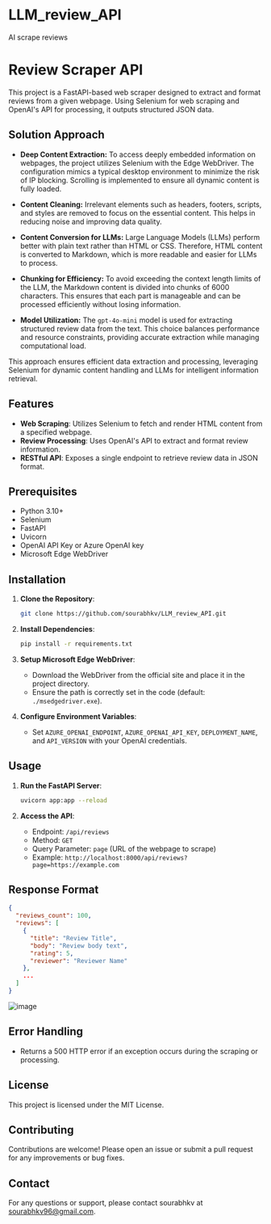 # LLM_review_API
AI scrape reviews
# Review Scraper API

This project is a FastAPI-based web scraper designed to extract and format reviews from a given webpage. Using Selenium for web scraping and OpenAI's API for processing, it outputs structured JSON data.

## Solution Approach

- **Deep Content Extraction:** To access deeply embedded information on webpages, the project utilizes Selenium with the Edge WebDriver. The configuration mimics a typical desktop environment to minimize the risk of IP blocking. Scrolling is implemented to ensure all dynamic content is fully loaded.

- **Content Cleaning:** Irrelevant elements such as headers, footers, scripts, and styles are removed to focus on the essential content. This helps in reducing noise and improving data quality.

- **Content Conversion for LLMs:** Large Language Models (LLMs) perform better with plain text rather than HTML or CSS. Therefore, HTML content is converted to Markdown, which is more readable and easier for LLMs to process.

- **Chunking for Efficiency:** To avoid exceeding the context length limits of the LLM, the Markdown content is divided into chunks of 6000 characters. This ensures that each part is manageable and can be processed efficiently without losing information.

- **Model Utilization:** The `gpt-4o-mini` model is used for extracting structured review data from the text. This choice balances performance and resource constraints, providing accurate extraction while managing computational load.

This approach ensures efficient data extraction and processing, leveraging Selenium for dynamic content handling and LLMs for intelligent information retrieval.
  
## Features

- **Web Scraping**: Utilizes Selenium to fetch and render HTML content from a specified webpage.
- **Review Processing**: Uses OpenAI's API to extract and format review information.
- **RESTful API**: Exposes a single endpoint to retrieve review data in JSON format.
  
## Prerequisites

- Python 3.10+
- Selenium
- FastAPI
- Uvicorn
- OpenAI API Key or Azure OpenAI key
- Microsoft Edge WebDriver

## Installation

1. **Clone the Repository**:
   ```bash
   git clone https://github.com/sourabhkv/LLM_review_API.git
   ```

2. **Install Dependencies**:
   ```bash
   pip install -r requirements.txt
   ```

3. **Setup Microsoft Edge WebDriver**:
   - Download the WebDriver from the official site and place it in the project directory.
   - Ensure the path is correctly set in the code (default: `./msedgedriver.exe`).

4. **Configure Environment Variables**:
   - Set `AZURE_OPENAI_ENDPOINT`, `AZURE_OPENAI_API_KEY`, `DEPLOYMENT_NAME`, and `API_VERSION` with your OpenAI credentials.

## Usage

1. **Run the FastAPI Server**:
   ```bash
   uvicorn app:app --reload
   ```

2. **Access the API**:
   - Endpoint: `/api/reviews`
   - Method: `GET`
   - Query Parameter: `page` (URL of the webpage to scrape)
   - Example: `http://localhost:8000/api/reviews?page=https://example.com`

## Response Format

```json
{
  "reviews_count": 100,
  "reviews": [
    {
      "title": "Review Title",
      "body": "Review body text",
      "rating": 5,
      "reviewer": "Reviewer Name"
    },
    ...
  ]
}
```
![image](https://github.com/user-attachments/assets/0c6435f0-4c49-4a01-b034-29f3cb418701)


## Error Handling

- Returns a 500 HTTP error if an exception occurs during the scraping or processing.

## License

This project is licensed under the MIT License.

## Contributing

Contributions are welcome! Please open an issue or submit a pull request for any improvements or bug fixes.

## Contact

For any questions or support, please contact sourabhkv at sourabhkv96@gmail.com.
